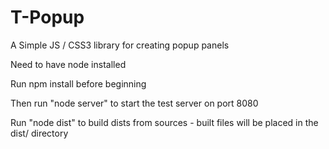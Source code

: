 T-Popup
=======
A Simple JS / CSS3 library for creating popup panels

Need to have node installed

Run npm install before beginning

Then run "node server" to start the test server on port 8080

Run "node dist" to build dists from sources - built files will be placed in the dist/ directory
